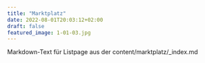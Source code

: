 ```yaml
---
title: "Marktplatz"
date: 2022-08-01T20:03:12+02:00
draft: false
featured_image: 1-01-03.jpg
---
```


Markdown-Text für Listpage aus der content/marktplatz/_index.md


